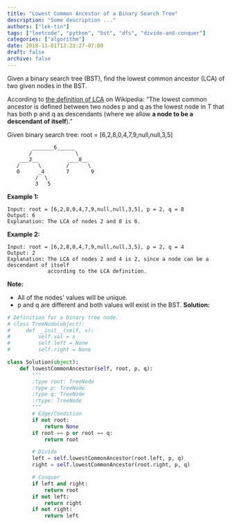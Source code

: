 ```yaml
---
title: "Lowest Common Ancestor of a Binary Search Tree"
description: "Some description ..."
authors: ["lek-tin"]
tags: ["leetcode", "python", "bst", "dfs", "divide-and-conquer"]
categories: ["algorithm"]
date: 2018-11-01T13:23:27-07:00
draft: false
archive: false
---
```

Given a binary search tree (BST), find the lowest common ancestor (LCA) of two given nodes in the BST.

According to [the definition of LCA](https://en.wikipedia.org/wiki/Lowest_common_ancestor) on Wikipedia: “The lowest common ancestor is defined between two nodes p and q as the lowest node in T that has both p and q as descendants (where we allow **a node to be a descendant of itself**).”

Given binary search tree:  root = [6,2,8,0,4,7,9,null,null,3,5]
```
        _______6______
       /              \
    ___2__          ___8__
   /      \        /      \
   0      _4       7       9
         /  \
         3   5
```
**Example 1:**
```
Input: root = [6,2,8,0,4,7,9,null,null,3,5], p = 2, q = 8
Output: 6
Explanation: The LCA of nodes 2 and 8 is 6.
```
**Example 2:**
```
Input: root = [6,2,8,0,4,7,9,null,null,3,5], p = 2, q = 4
Output: 2
Explanation: The LCA of nodes 2 and 4 is 2, since a node can be a descendant of itself 
             according to the LCA definition.
```
**Note:**
- All of the nodes' values will be unique.
- p and q are different and both values will exist in the BST.
**Solution:**
```python
# Definition for a binary tree node.
# class TreeNode(object):
#     def __init__(self, x):
#         self.val = x
#         self.left = None
#         self.right = None

class Solution(object):
    def lowestCommonAncestor(self, root, p, q):
        """
        :type root: TreeNode
        :type p: TreeNode
        :type q: TreeNode
        :rtype: TreeNode
        """
        # Edge/Condition
        if not root:
            return None
        if root == p or root == q:
            return root

        # Divide
        left = self.lowestCommonAncestor(root.left, p, q)
        right = self.lowestCommonAncestor(root.right, p, q)

        # Conquer
        if left and right:
            return root
        if not left:
            return right
        if not right:
            return left
```